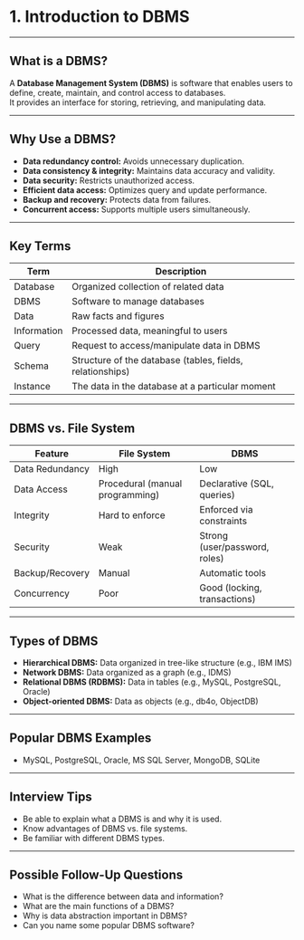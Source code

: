 # 1. Introduction to DBMS

---

## What is a DBMS?

A **Database Management System (DBMS)** is software that enables users to define, create, maintain, and control access to databases.  
It provides an interface for storing, retrieving, and manipulating data.

---

## Why Use a DBMS?

- **Data redundancy control:** Avoids unnecessary duplication.
- **Data consistency & integrity:** Maintains data accuracy and validity.
- **Data security:** Restricts unauthorized access.
- **Efficient data access:** Optimizes query and update performance.
- **Backup and recovery:** Protects data from failures.
- **Concurrent access:** Supports multiple users simultaneously.

---

## Key Terms

| Term       | Description                                                      |
|------------|------------------------------------------------------------------|
| Database   | Organized collection of related data                             |
| DBMS       | Software to manage databases                                     |
| Data       | Raw facts and figures                                            |
| Information| Processed data, meaningful to users                              |
| Query      | Request to access/manipulate data in DBMS                        |
| Schema     | Structure of the database (tables, fields, relationships)        |
| Instance   | The data in the database at a particular moment                  |

---

## DBMS vs. File System

| Feature          | File System                      | DBMS                           |
|------------------|----------------------------------|--------------------------------|
| Data Redundancy  | High                             | Low                            |
| Data Access      | Procedural (manual programming)  | Declarative (SQL, queries)     |
| Integrity        | Hard to enforce                  | Enforced via constraints       |
| Security         | Weak                             | Strong (user/password, roles)  |
| Backup/Recovery  | Manual                           | Automatic tools                |
| Concurrency      | Poor                             | Good (locking, transactions)   |

---

## Types of DBMS

- **Hierarchical DBMS:** Data organized in tree-like structure (e.g., IBM IMS)
- **Network DBMS:** Data organized as a graph (e.g., IDMS)
- **Relational DBMS (RDBMS):** Data in tables (e.g., MySQL, PostgreSQL, Oracle)
- **Object-oriented DBMS:** Data as objects (e.g., db4o, ObjectDB)

---

## Popular DBMS Examples

- MySQL, PostgreSQL, Oracle, MS SQL Server, MongoDB, SQLite

---

## Interview Tips

- Be able to explain what a DBMS is and why it is used.
- Know advantages of DBMS vs. file systems.
- Be familiar with different DBMS types.

---

## Possible Follow-Up Questions

- What is the difference between data and information?
- What are the main functions of a DBMS?
- Why is data abstraction important in DBMS?
- Can you name some popular DBMS software?
